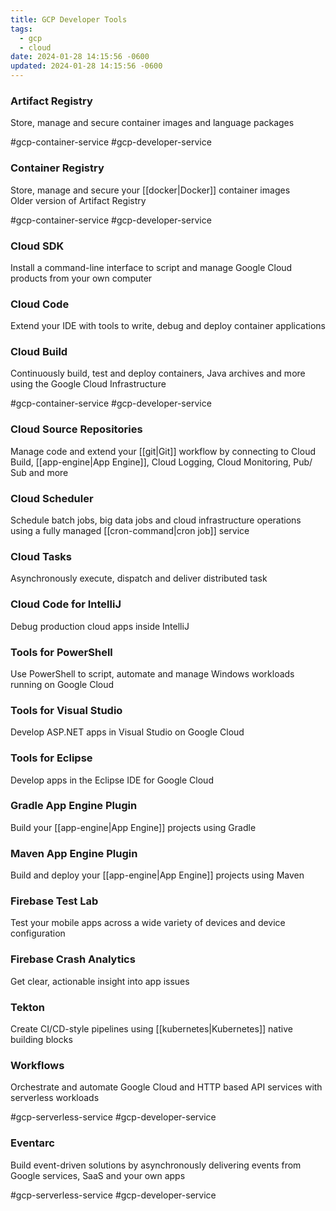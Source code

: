 ```yaml
---
title: GCP Developer Tools
tags:
  - gcp
  - cloud
date: 2024-01-28 14:15:56 -0600
updated: 2024-01-28 14:15:56 -0600
---
```


### Artifact Registry
Store, manage and secure container images and language packages  

#gcp-container-service #gcp-developer-service

### Container Registry
Store, manage and secure your [[docker|Docker]] container images  
Older version of Artifact Registry  

#gcp-container-service #gcp-developer-service

### Cloud SDK
Install a command-line interface to script and manage Google Cloud products from your own computer

### Cloud Code
Extend your IDE with tools to write, debug and deploy container applications

### Cloud Build
Continuously build, test and deploy containers, Java archives and more using the Google Cloud Infrastructure  

#gcp-container-service #gcp-developer-service

### Cloud Source Repositories
Manage code and extend your [[git|Git]] workflow by connecting to Cloud Build, [[app-engine|App Engine]], Cloud Logging, Cloud Monitoring, Pub/ Sub and more

### Cloud Scheduler
Schedule batch jobs, big data jobs and cloud infrastructure operations using a fully managed [[cron-command|cron job]] service

### Cloud Tasks
Asynchronously execute, dispatch and deliver distributed task

### Cloud Code for IntelliJ
Debug production cloud apps inside IntelliJ

### Tools for PowerShell
Use PowerShell to script, automate and manage Windows workloads running on Google Cloud

### Tools for Visual Studio
Develop ASP.NET apps in Visual Studio on Google Cloud

### Tools for Eclipse
Develop apps in the Eclipse IDE for Google Cloud

### Gradle App Engine Plugin
Build your [[app-engine|App Engine]] projects using Gradle

### Maven App Engine Plugin
Build and deploy your [[app-engine|App Engine]] projects using Maven

### Firebase Test Lab
Test your mobile apps across a wide variety of devices and device configuration

### Firebase Crash Analytics
Get clear, actionable insight into app issues

### Tekton
Create CI/CD-style pipelines using [[kubernetes|Kubernetes]] native building blocks

### Workflows
Orchestrate and automate Google Cloud and HTTP based API services with serverless workloads  

#gcp-serverless-service #gcp-developer-service 

### Eventarc
Build event-driven solutions by asynchronously delivering events from Google services, SaaS and your own apps  

#gcp-serverless-service #gcp-developer-service
